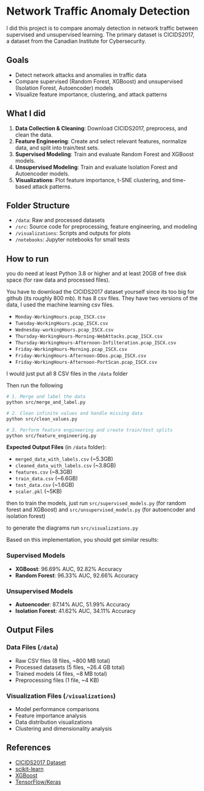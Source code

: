 # Network Traffic Anomaly Detection


I did this project is to compare anomaly detection in network traffic between supervised and unsupervised learning. The primary dataset is CICIDS2017, a dataset from the Canadian Institute for Cybersecurity.

## Goals
- Detect network attacks and anomalies in traffic data
- Compare supervised (Random Forest, XGBoost) and unsupervised (Isolation Forest, Autoencoder) models
- Visualize feature importance, clustering, and attack patterns

## What I did

1. **Data Collection & Cleaning**: Download CICIDS2017, preprocess, and clean the data.
2. **Feature Engineering**: Create and select relevant features, normalize data, and split into train/test sets.
3. **Supervised Modeling**: Train and evaluate Random Forest and XGBoost models.
4. **Unsupervised Modeling**: Train and evaluate Isolation Forest and Autoencoder models.
5. **Visualizations**: Plot feature importance, t-SNE clustering, and time-based attack patterns.

## Folder Structure
- `/data`: Raw and processed datasets
- `/src`: Source code for preprocessing, feature engineering, and modeling
- `/visualizations`: Scripts and outputs for plots
- `/notebooks`: Jupyter notebooks for small tests

## How to run

you do need at least 
Python 3.8 or higher and 
at least 20GB of free disk space (for raw data and processed files).

You have to download the CICIDS2017 dataset yourself since its too big for github (its roughly 800 mb). It has 8 csv files. They have two versions of the data, I used the machine learning csv files.
   - `Monday-WorkingHours.pcap_ISCX.csv`
   - `Tuesday-WorkingHours.pcap_ISCX.csv`
   - `Wednesday-workingHours.pcap_ISCX.csv`
   - `Thursday-WorkingHours-Morning-WebAttacks.pcap_ISCX.csv`
   - `Thursday-WorkingHours-Afternoon-Infilteration.pcap_ISCX.csv`
   - `Friday-WorkingHours-Morning.pcap_ISCX.csv`
   - `Friday-WorkingHours-Afternoon-DDos.pcap_ISCX.csv`
   - `Friday-WorkingHours-Afternoon-PortScan.pcap_ISCX.csv`

I would just put all 8 CSV files in the `/data` folder 

Then run the following

```bash
# 1. Merge and label the data
python src/merge_and_label.py

# 2. Clean infinite values and handle missing data
python src/clean_values.py

# 3. Perform feature engineering and create train/test splits
python src/feature_engineering.py
```

**Expected Output Files** (in `/data` folder):
- `merged_data_with_labels.csv` (~5.3GB)
- `cleaned_data_with_labels.csv` (~3.8GB)
- `features.csv` (~8.3GB)
- `train_data.csv` (~6.6GB)
- `test_data.csv` (~1.6GB)
- `scaler.pkl` (~5KB)

then to train the models, just run `src/supervised_models.py` (for random forest and XGBoost) and `src/unsupervised_models.py` (for autoencoder and isolation forest)

to generate the diagrams run `src/visualizations.py`

Based on this implementation, you should get similar results:

### Supervised Models
- **XGBoost**: 96.69% AUC, 92.82% Accuracy
- **Random Forest**: 96.33% AUC, 92.66% Accuracy

### Unsupervised Models
- **Autoencoder**: 87.14% AUC, 51.99% Accuracy
- **Isolation Forest**: 41.62% AUC, 34.11% Accuracy

## Output Files

### Data Files (`/data`) 
- Raw CSV files (8 files, ~800 MB total)
- Processed datasets (5 files, ~26.4 GB total)
- Trained models (4 files, ~8 MB total)
- Preprocessing files (1 file, ~4 KB)

### Visualization Files (`/visualizations`)

- Model performance comparisons
- Feature importance analysis
- Data distribution visualizations
- Clustering and dimensionality analysis

## References
- [CICIDS2017 Dataset](https://www.unb.ca/cic/datasets/ids-2017.html)
- [scikit-learn](https://scikit-learn.org/)
- [XGBoost](https://xgboost.readthedocs.io/)
- [TensorFlow/Keras](https://www.tensorflow.org/)
